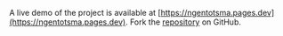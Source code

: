 A live demo of the project is available at [https://ngentotsma.pages.dev](https://ngentotsma.pages.dev).
Fork the [repository](https://github.com/ruangsayur) on GitHub.